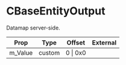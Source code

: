 # CBaseEntityOutput

Datamap server-side.

|Prop|Type|Offset|External|
|---|:-:|:-:|--:|
|m_Value|custom|0 \| 0x0||
